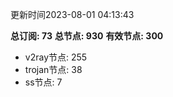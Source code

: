 更新时间2023-08-01 04:13:43

**总订阅: 73**
**总节点: 930**
**有效节点: 300**
- v2ray节点: 255
- trojan节点: 38
- ss节点: 7
